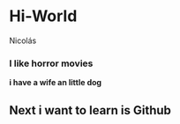 # Hi-World
Nicolás
### I like horror movies
**i have a wife an little dog**
## Next i want to learn is Github
